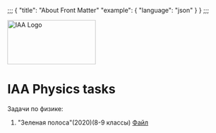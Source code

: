 ;;;
{
  "title": "About Front Matter"
  "example": {
    "language": "json"
  }
}
;;;

<head>
    <link rel="shortcut icon" href="assets/images/logo-icon.ico" type="image/x-icon">
</head>

<img src="https://iaa2005.tk/IAA_Logo.jpg" alt="IAA Logo" width="200" height="100"/>

# IAA Physics tasks

Задачи по физике:
 
1. "Зеленая полоса"(2020)(8-9 классы) [Файл](https://iaa2005.tk/tasks/Зеленая%20полоса.pdf)
